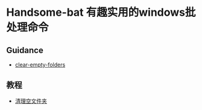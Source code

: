 # Handsome-bat 有趣实用的windows批处理命令
## Guidance
* [clear-empty-folders](https://www.jianshu.com/p/311a6b4c1bbe)
## 教程
* [清理空文件夹](https://www.jianshu.com/p/311a6b4c1bbe)
